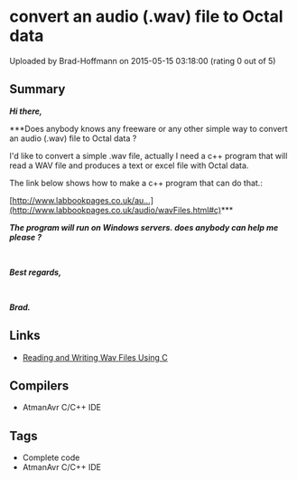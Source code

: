 # convert an audio (.wav) file to Octal data

Uploaded by Brad-Hoffmann on 2015-05-15 03:18:00 (rating 0 out of 5)

## Summary

***Hi there,***



***Does anybody knows any freeware or any other simple way to convert an audio (.wav) file to Octal data ?  

I'd like to convert a simple .wav file, actually I need a c++ program that will read a WAV file and produces a text or excel file with Octal data.   

The link below shows how to make a c++ program that can do that.:  

[http://www.labbookpages.co.uk/au...](http://www.labbookpages.co.uk/audio/wavFiles.html#c)***



***The program will run on Windows servers. does anybody can help me please ?***


 


***Best regards,***


 


***Brad.***

## Links

- [Reading and Writing Wav Files Using C](http://www.labbookpages.co.uk/audio/wavFiles.html#c)

## Compilers

- AtmanAvr C/C++ IDE

## Tags

- Complete code
- AtmanAvr C/C++ IDE
